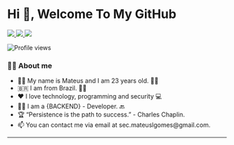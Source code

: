 <h1 align="left">Hi 👋, Welcome To My GitHub</h1>

<div>
  
  <a href="mailto:sec.mateuslgomes@gmail.com">
    <img src="https://img.shields.io/badge/Gmail-D14836?style=for-the-badge&logo=gmail&logoColor=white" target="_blank">
  </a>

  <a href="https://www.linkedin.com/in/mateuslgomes/" target="_blank">
    <img src="https://img.shields.io/badge/-LinkedIn-%230077B5?style=for-the-badge&logo=linkedin&logoColor=white" target="_blank">
  </a>

  <a href="https://wa.me/+5521987633108" target="_blank">
    <img src="https://img.shields.io/badge/WhatsApp-25D366?style=for-the-badge&logo=whatsapp&logoColor=white" target="_blank">
  </a>
</div>

<p align="left"> <img src="https://komarev.com/ghpvc/?username=mlgsec&color=yellow" alt="Profile views" /></p> 

### 🧍‍♂️ About me
<ul>
  <li> 👨‍💻 My name is Mateus and I am 23 years old. 🙋‍♂️ </li>
  <li> 🇧🇷 I am from Brazil. 🙋‍♂️ </li>
  <li> ❤️ I love technology, programming and security 💻 </li>
  <li> 👨‍💻 I am a {BACKEND} - Developer. 🔙 </li>
  <li> 🏆 “Persistence is the path to success.” - Charles Chaplin. </li>
  <li> 📫 You can contact me via email at sec.mateuslgomes@gmail.com. </li>
</ul>

---
